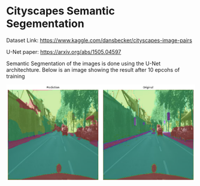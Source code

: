 # Cityscapes Semantic Segementation
Dataset Link: https://www.kaggle.com/dansbecker/cityscapes-image-pairs

U-Net paper: https://arxiv.org/abs/1505.04597

Semantic Segmentation of the images is done using the U-Net architechture.
Below is an image showing the result after 10 epcohs of training

<img src = "/segmented_img.png">



